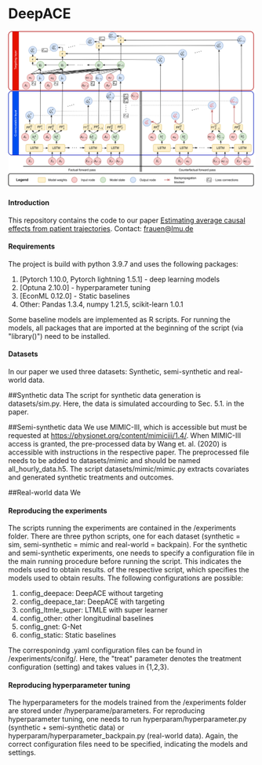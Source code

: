 DeepACE
==============================
![image](https://github.com/DennisFrauen/DeepACE/blob/main/Doc/DeepACE_architecture.png)

#### Introduction
This repository contains the code to our paper [Estimating average causal effects from patient trajectories](https://github.com/DennisFrauen/DeepACE/blob/main/Doc/DeepACE_submission.pdf).
Contact: frauen@lmu.de

#### Requirements
The project is build with python 3.9.7 and uses the following packages:
1. [Pytorch 1.10.0, Pytorch lightning 1.5.1] - deep learning models
2. [Optuna 2.10.0] - hyperparameter tuning
3. [EconML 0.12.0] - Static baselines
4. Other: Pandas 1.3.4, numpy 1.21.5, scikit-learn 1.0.1

Some baseline models are implemented as R scripts. For running the models, all packages that are imported at the beginning of the script (via "library()") need to be installed.

#### Datasets
In our paper we used three datasets: Synthetic, semi-synthetic and real-world data. 

##Synthetic data
The script for synthetic data generation is datasets/sim.py. Here, the data is simulated accourding to Sec. 5.1. in the paper.

##Semi-synthetic data
We use MIMIC-III, which is accessible but must be requested at https://physionet.org/content/mimiciii/1.4/. When MIMIC-III access is granted, the pre-processed data by Wang et. al. (2020) is accessible with instructions in the respective paper. The preprocessed file needs to be added to datasets/mimic and should be named all_hourly_data.h5. The script datasets/mimic/mimic.py extracts covariates and generated synthetic treatments and outcomes.

##Real-world data
We

#### Reproducing the experiments
The scripts running the experiments are contained in the /experiments folder. There are three python scripts, one for each dataset (synthetic = sim, semi-synthetic = mimic and real-world = backpain). 
For the synthetic and semi-synthetic experiments, one needs to specify a configuration file in the main running procedure before running the script. This indicates the models used to obtain results. of the respective script, which specifies the models used to obtain results. The following configurations are possible:

1. config_deepace: DeepACE without targeting
2. config_deepace_tar: DeepACE with targeting
3. config_ltmle_super: LTMLE with super learner
4. config_other: other longitudinal baselines
5. config_gnet: G-Net
6. config_static: Static baselines

The corresponindg .yaml configuration files can be found in /experiments/conifg/. Here, the "treat" parameter denotes the treatment configuration (setting) and takes values in {1,2,3}.

#### Reproducing hyperparameter tuning
The hyperparameters for the models trained from the /experiments folder are stored under /hyperparame/parameters. For reproducing hyperparameter tuning, one needs to run hyperparam/hyperparameter.py (synthetic + semi-synthetic data) or hyperparam/hyperparameter_backpain.py (real-world data). Again, the correct configuration files need to be specified, indicating the models and settings.
